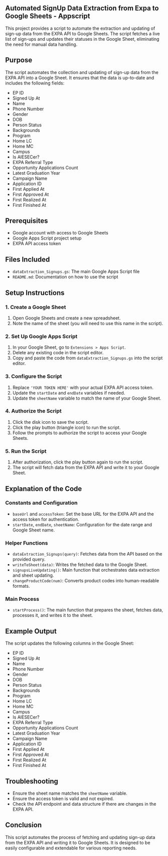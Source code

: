 ## Automated SignUp Data Extraction from Expa to Google Sheets - Appscript

This project provides a script to automate the extraction and updating of sign-up data from the EXPA API to Google Sheets. The script fetches a live list of sign-ups and updates their statuses in the Google Sheet, eliminating the need for manual data handling.

## Purpose

The script automates the collection and updating of sign-up data from the EXPA API into a Google Sheet. It ensures that the data is up-to-date and includes the following fields:

- EP ID
- Signed Up At
- Name
- Phone Number
- Gender
- DOB
- Person Status
- Backgrounds
- Program
- Home LC
- Home MC
- Campus
- Is AIESECer?
- EXPA Referral Type
- Opportunity Applications Count
- Latest Graduation Year
- Campaign Name
- Application ID
- First Applied At
- First Approved At
- First Realized At
- First Finished At

## Prerequisites

- Google account with access to Google Sheets
- Google Apps Script project setup
- EXPA API access token

## Files Included

- `dataExtraction_Signups.gs`: The main Google Apps Script file
- `README.md`: Documentation on how to use the script

## Setup Instructions

### 1. Create a Google Sheet

1. Open Google Sheets and create a new spreadsheet.
2. Note the name of the sheet (you will need to use this name in the script).

### 2. Set Up Google Apps Script

1. In your Google Sheet, go to `Extensions > Apps Script`.
2. Delete any existing code in the script editor.
3. Copy and paste the code from `dataExtraction_Signups.gs` into the script editor.

### 3. Configure the Script

1. Replace `'YOUR TOKEN HERE'` with your actual EXPA API access token.
2. Update the `startDate` and `endDate` variables if needed.
3. Update the `sheetName` variable to match the name of your Google Sheet.

### 4. Authorize the Script

1. Click the disk icon to save the script.
2. Click the play button (triangle icon) to run the script.
3. Follow the prompts to authorize the script to access your Google Sheets.

### 5. Run the Script

1. After authorization, click the play button again to run the script.
2. The script will fetch data from the EXPA API and write it to your Google Sheet.

## Explanation of the Code

### Constants and Configuration

- `baseUrl` and `accessToken`: Set the base URL for the EXPA API and the access token for authentication.
- `startDate`, `endDate`, `sheetName`: Configuration for the date range and Google Sheet name.

### Helper Functions

- `dataExtraction_Signups(query)`: Fetches data from the API based on the provided query.
- `writeToSheet(data)`: Writes the fetched data to the Google Sheet.
- `signupsLiveUpdating()`: Main function that orchestrates data extraction and sheet updating.
- `changeProductCode(num)`: Converts product codes into human-readable formats.

### Main Process

- `startProcess()`: The main function that prepares the sheet, fetches data, processes it, and writes it to the sheet.

## Example Output

The script updates the following columns in the Google Sheet:

- EP ID
- Signed Up At
- Name
- Phone Number
- Gender
- DOB
- Person Status
- Backgrounds
- Program
- Home LC
- Home MC
- Campus
- Is AIESECer?
- EXPA Referral Type
- Opportunity Applications Count
- Latest Graduation Year
- Campaign Name
- Application ID
- First Applied At
- First Approved At
- First Realized At
- First Finished At


## Troubleshooting

- Ensure the sheet name matches the `sheetName` variable.
- Ensure the access token is valid and not expired.
- Check the API endpoint and data structure if there are changes in the EXPA API.

## Conclusion

This script automates the process of fetching and updating sign-up data from the EXPA API and writing it to Google Sheets. It is designed to be easily configurable and extendable for various reporting needs.
